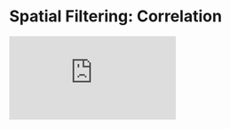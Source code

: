 # Spatial Filtering: Correlation
![img](http://latex.codecogs.com/svg.latex?g%28i%2Cj%29%3Dw%28i%2Cj%29%5Cbullet%20f%28i%2Cj%29%3D%5Csum_%7Bs%3D-K%2F2%7D%5E%7BK%2F2%7D%5Csum_%7Bt%3D-K%2F2%7D%5E%7BK%2F2%7Dw%28s%2Ct%29f%28i%2Bs%2Cj%2Bt%29)
